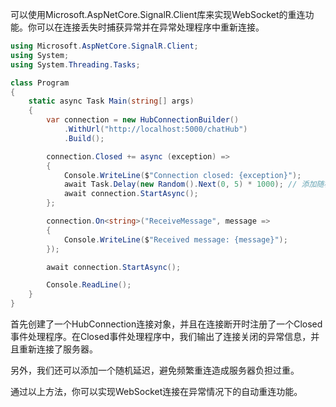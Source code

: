 可以使用Microsoft.AspNetCore.SignalR.Client库来实现WebSocket的重连功能。你可以在连接丢失时捕获异常并在异常处理程序中重新连接。

```csharp
using Microsoft.AspNetCore.SignalR.Client;
using System;
using System.Threading.Tasks;

class Program
{
    static async Task Main(string[] args)
    {
        var connection = new HubConnectionBuilder()
            .WithUrl("http://localhost:5000/chatHub")
            .Build();

        connection.Closed += async (exception) =>
        {
            Console.WriteLine($"Connection closed: {exception}");
            await Task.Delay(new Random().Next(0, 5) * 1000); // 添加随机延迟，避免频繁重连
            await connection.StartAsync();
        };

        connection.On<string>("ReceiveMessage", message =>
        {
            Console.WriteLine($"Received message: {message}");
        });

        await connection.StartAsync();

        Console.ReadLine();
    }
}
```
首先创建了一个HubConnection连接对象，并且在连接断开时注册了一个Closed事件处理程序。在Closed事件处理程序中，我们输出了连接关闭的异常信息，并且重新连接了服务器。

另外，我们还可以添加一个随机延迟，避免频繁重连造成服务器负担过重。

通过以上方法，你可以实现WebSocket连接在异常情况下的自动重连功能。